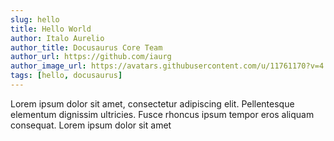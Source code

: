 ```yaml
---
slug: hello
title: Hello World
author: Italo Aurelio
author_title: Docusaurus Core Team
author_url: https://github.com/iaurg
author_image_url: https://avatars.githubusercontent.com/u/11761170?v=4
tags: [hello, docusaurus]
---
```


Lorem ipsum dolor sit amet, consectetur adipiscing elit. Pellentesque elementum dignissim ultricies. Fusce rhoncus ipsum tempor eros aliquam consequat. Lorem ipsum dolor sit amet
